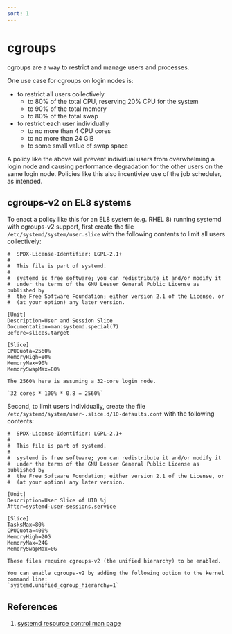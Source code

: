 ```yaml
---
sort: 1
---
```


# cgroups
cgroups are a way to restrict and manage users and processes.

One use case for cgroups on login nodes is:
* to restrict all users collectively 
    * to 80% of the total CPU, reserving 20% CPU for the system
    * to 90% of the total memory
    * to 80% of the total swap
* to restrict each user individually
    * to no more than 4 CPU cores
    * to no more than 24 GiB
    * to some small value of swap space

A policy like the above will prevent individual users from overwhelming a login node and causing performance degradation for the other users on the same login node.
Policies like this also incentivize use of the job scheduler, as intended.

## cgroups-v2 on EL8 systems
To enact a policy like this for an EL8 system (e.g. RHEL 8) running systemd with cgroups-v2 support, first create the file `/etc/systemd/system/user.slice` with the following contents to limit all users collectively:

```systemd
#  SPDX-License-Identifier: LGPL-2.1+
#
#  This file is part of systemd.
#
#  systemd is free software; you can redistribute it and/or modify it
#  under the terms of the GNU Lesser General Public License as published by
#  the Free Software Foundation; either version 2.1 of the License, or
#  (at your option) any later version.

[Unit]
Description=User and Session Slice
Documentation=man:systemd.special(7)
Before=slices.target

[Slice]
CPUQuota=2560%
MemoryHigh=80%
MemoryMax=90%
MemorySwapMax=80%
```

```note
The 2560% here is assuming a 32-core login node.

`32 cores * 100% * 0.8 = 2560%`
```

Second, to limit users individually, create the file `/etc/systemd/system/user-.slice.d/10-defaults.conf` with the following contents:

```systemd
#  SPDX-License-Identifier: LGPL-2.1+
#
#  This file is part of systemd.
#
#  systemd is free software; you can redistribute it and/or modify it
#  under the terms of the GNU Lesser General Public License as published by
#  the Free Software Foundation; either version 2.1 of the License, or
#  (at your option) any later version.

[Unit]
Description=User Slice of UID %j
After=systemd-user-sessions.service

[Slice]
TasksMax=80%
CPUQuota=400%
MemoryHigh=20G
MemoryMax=24G
MemorySwapMax=0G
```

```note
These files require cgroups-v2 (the unified hierarchy) to be enabled.

You can enable cgroups-v2 by adding the following option to the kernel command line:
`systemd.unified_cgroup_hierarchy=1`
```

## References

1. [systemd resource control man page](https://www.freedesktop.org/software/systemd/man/systemd.resource-control.html)
